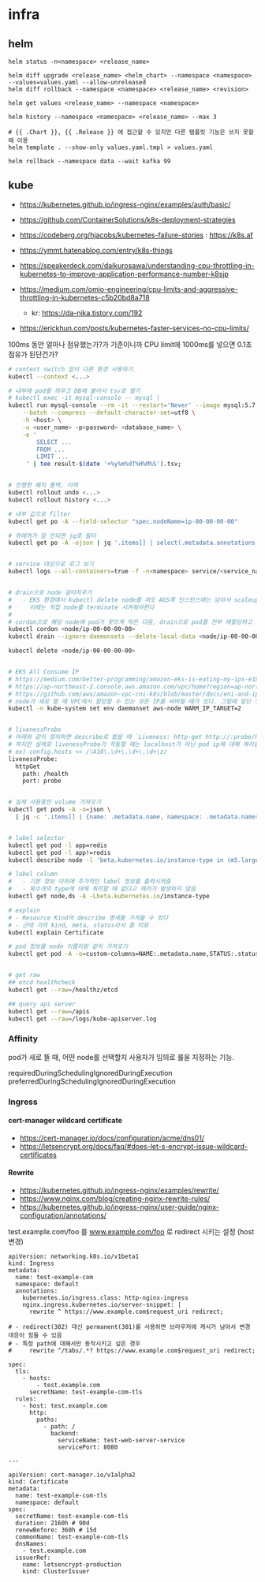 # infra


## helm

```
helm status -n<namespace> <release_name>

helm diff upgrade <release_name> <helm_chart> --namespace <namespace> --values=values.yaml --allow-unreleased
helm diff rollback --namespace <namespace> <release_name> <revision>

helm get values <release_name> --namespace <namespace>

helm history --namespace <namespace> <release_name> --max 3

# {{ .Chart }}, {{ .Release }} 에 접근할 수 있지만 다른 템플릿 기능은 쓰지 못할 때 이용
helm template . --show-only values.yaml.tmpl > values.yaml

helm rollback --namespace data --wait kafka 99
```


## kube

- https://kubernetes.github.io/ingress-nginx/examples/auth/basic/
- https://github.com/ContainerSolutions/k8s-deployment-strategies

- https://codeberg.org/hjacobs/kubernetes-failure-stories : https://k8s.af
- https://ymmt.hatenablog.com/entry/k8s-things

- https://speakerdeck.com/daikurosawa/understanding-cpu-throttling-in-kubernetes-to-improve-application-performance-number-k8sjp
- https://medium.com/omio-engineering/cpu-limits-and-aggressive-throttling-in-kubernetes-c5b20bd8a718
  - kr: https://da-nika.tistory.com/192
- https://erickhun.com/posts/kubernetes-faster-services-no-cpu-limits/

100ms 동안 얼마나 점유했는가?가 기준이니까 CPU limit에 1000ms를 넣으면 0.1초 점유가 된단건가?


```bash
# context switch 없이 다른 환경 사용하기
kubectl --context <...>

# 내부에 pod를 띄우고 DB에 붙어서 tsv로 뱉기
# kubectl exec -it mysql-console -- mysql \
kubectl run mysql-console --rm -it --restart='Never' --image mysql:5.7 -- mysql \
    --batch --compress --default-character-set=utf8 \
    -h <host> \
    -u <user_name> -p<password> <database_name> \
    -e '
        SELECT ...
        FROM ...
        LIMIT ...
     ' | tee result-$(date '+%y%m%dT%H%M%S').tsv;


# 진행한 패치 롤백, 이력
kubectl rollout undo <...>
kubectl rollout history <...>

# 내부 값으로 filter
kubectl get po -A --field-selector "spec.nodeName=ip-00-00-00-00"

# 위에꺼가 잘 안되면 jq로 필터
kubectl get po -A -ojson | jq '.items[] | select(.metadata.annotations["prometheus.io/scrape"] == "true")'


# service 대상으로 로그 보기
kubectl logs --all-containers=true -f -n<namespace> service/<service_name>


# drain으로 node 갈아치우기
#   - EKS 환경에서 kubectl delete node를 쳐도 AGS쪽 인스턴스에는 남아서 scaleup/down에 영향을 끼칠 때가 있다
#     이때는 직접 node를 terminate 시켜줘야한다
#
# cordon으로 해당 node에 pod가 못뜨게 막은 다음, drain으로 pod를 전부 재할당하고 노드를 제거한다
kubectl cordon <node/ip-00-00-00-00>
kubectl drain --ignore-daemonsets --delete-local-data <node/ip-00-00-00-00>

kubectl delete <node/ip-00-00-00-00>


# EKS All Consume IP
# https://medium.com/better-programming/amazon-eks-is-eating-my-ips-e18ea057e045
# https://ap-northeast-2.console.aws.amazon.com/vpc/home?region=ap-northeast-2
# https://github.com/aws/amazon-vpc-cni-k8s/blob/master/docs/eni-and-ip-target.md
# node가 새로 뜰 때 VPC에서 할당할 수 있는 모든 IP를 써버릴 때가 있다. 그럴때 일단 썻던거
kubectl -n kube-system set env daemonset aws-node WARM_IP_TARGET=2


# livenessProbe
# 아래와 같이 정의하면 describe로 봤을 때 `Liveness: http-get http://:probe/health` 로 표시된다.
# 하지만 실제로 livenessProbe가 작동할 때는 localhost가 아닌 pod ip에 대해 쿼리를 보내므로, ip 대역에 대한 host allow가 필요하다
# ex) config.hosts << /\A10\.\d+\.\d+\.\d+\z/
livenessProbe:
  httpGet
    path: /health
    port: probe


# 실제 사용중인 volume 가져오기
kubectl get pods -A -o=json \
  | jq -c '.items[] | {name: .metadata.name, namespace: .metadata.namespace, claimName: .spec |  select( has ("volumes") ).volumes[] | select( has ("persistentVolumeClaim") ).persistentVolumeClaim.claimName }'


# label selector
kubectl get pod -l app=redis
kubectl get pod -l app!=redis
kubectl describe node -l 'beta.kubernetes.io/instance-type in (m5.large, m5.xlarge)'

# label column
#   - 기본 정보 이외에 추가적인 label 정보를 출력시켜줌
#   - 복수개의 type에 대해 쿼리할 때 없다고 에러가 발생하지 않음
kubectl get node,ds -A -Lbeta.kubernetes.io/instance-type

# explain
# - Resource Kind의 describe 명세를 가져올 수 있다
# - 근데 거의 kind, meta, status라서 좀 미묘
kubectl explain Certificate

# pod 정보를 node 이름이랑 같이 가져오기
kubectl get pod -A -o=custom-columns=NAME:.metadata.name,STATUS:.status.phase,NODE:.spec.nodeName


# get raw
## etcd healthcheck
kubectl get --raw=/healthz/etcd

## query api server
kubectl get --raw=/apis
kubectl get --raw=/logs/kube-apiserver.log
```


### Affinity

pod가 새로 뜰 때, 어떤 node를 선택할지 사용자가 임의로 룰을 지정하는 기능.

requiredDuringSchedulingIgnoredDuringExecution
preferredDuringSchedulingIgnoredDuringExecution


### Ingress

#### cert-manager wildcard certificate
- https://cert-manager.io/docs/configuration/acme/dns01/
- https://letsencrypt.org/docs/faq/#does-let-s-encrypt-issue-wildcard-certificates

#### Rewrite

- https://kubernetes.github.io/ingress-nginx/examples/rewrite/
- https://www.nginx.com/blog/creating-nginx-rewrite-rules/
- https://kubernetes.github.io/ingress-nginx/user-guide/nginx-configuration/annotations/

test.example.com/foo 를 www.example.com/foo 로 redirect 시키는 설정 (host 변경)


```
apiVersion: networking.k8s.io/v1beta1
kind: Ingress
metadata:
  name: test-example-com
  namespace: default
  annotations:
    kubernetes.io/ingress.class: http-nginx-ingress
    nginx.ingress.kubernetes.io/server-snippet: |
      rewrite ^ https://www.example.com$request_uri redirect;

# - redirect(302) 대신 permanent(301)를 사용하면 브라우저에 캐시가 남아서 변경 대응이 힘들 수 있음
# - 특정 path에 대해서만 동작시키고 싶은 경우
#     rewrite ^/tabs/.*? https://www.example.com$request_uri redirect;

spec:
  tls:
    - hosts:
        - test.example.com
      secretName: test-example-com-tls
  rules:
    - host: test.example.com
      http:
        paths:
          - path: /
            backend:
              serviceName: test-web-server-service
              servicePort: 8080

---

apiVersion: cert-manager.io/v1alpha2
kind: Certificate
metadata:
  name: test-example-com-tls
  namespace: default
spec:
  secretName: test-example-com-tls
  duration: 2160h # 90d
  renewBefore: 360h # 15d
  commonName: test-example-com-tls
  dnsNames:
    - test.example.com
  issuerRef:
    name: letsencrypt-production
    kind: ClusterIssuer
```
